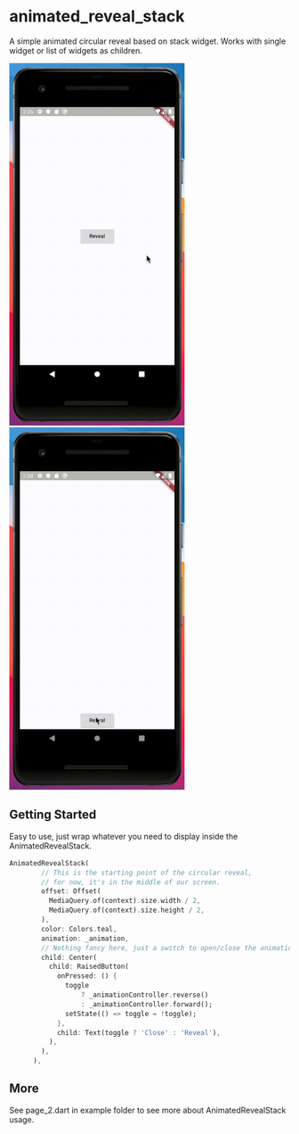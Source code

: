 # animated_reveal_stack

A simple animated circular reveal based on stack widget. Works with single widget or list of widgets as children.

<div class="display:inline-block">
        <img src="https://github.com/Emadeddin-eibo/animated_reveal_stack/raw/master/1.gif" class="display:inline-block" height="650"/>
        <img src="https://github.com/Emadeddin-eibo/animated_reveal_stack/raw/master/2.gif" class="display:inline-block" height="650"/>
</div>


## Getting Started
Easy to use, just wrap whatever you need to display inside the AnimatedRevealStack.

```dart
AnimatedRevealStack(
        // This is the starting point of the circular reveal,
        // for now, it's in the middle of our screen.
        offset: Offset(
          MediaQuery.of(context).size.width / 2,
          MediaQuery.of(context).size.height / 2,
        ),
        color: Colors.teal,
        animation: _animation,
        // Nothing fancy here, just a switch to open/close the animation.
        child: Center(
          child: RaisedButton(
            onPressed: () {
              toggle
                  ? _animationController.reverse()
                  : _animationController.forward();
              setState(() => toggle = !toggle);
            },
            child: Text(toggle ? 'Close' : 'Reveal'),
          ),
        ),
      ),
```
## More
See page_2.dart in example folder to see more about AnimatedRevealStack usage.
